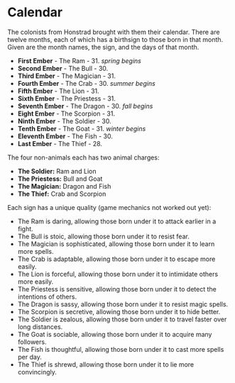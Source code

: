 Calendar
========
The colonists from Honstrad brought with them their calendar. There are twelve months, each of which has a birthsign to those born in that month. Given are the month names, the sign, and the days of that month.

- **First Ember** - The Ram - 31. *spring begins*
- **Second Ember** - The Bull - 30.
- **Third Ember** - The Magician - 31.
- **Fourth Ember** - The Crab - 30. *summer begins*
- **Fifth Ember** - The Lion - 31.
- **Sixth Ember** - The Priestess - 31.
- **Seventh Ember** - The Dragon - 30. *fall begins*
- **Eight Ember** - The Scorpion - 31.
- **Ninth Ember** - The Soldier - 30.
- **Tenth Ember** - The Goat - 31. *winter begins*
- **Eleventh Ember** - The Fish - 30.
- **Last Ember** - The Thief - 28.

The four non-animals each has two animal charges:

- **The Soldier:** Ram and Lion
- **The Priestess:** Bull and Goat
- **The Magician:** Dragon and Fish
- **The Thief:** Crab and Scorpion

Each sign has a unique quality (game mechanics not worked out yet):

- The Ram is daring, allowing those born under it to attack earlier in a fight.
- The Bull is stoic, allowing those born under it to resist fear.
- The Magician is sophisticated, allowing those born under it to learn more spells.
- The Crab is adaptable, allowing those born under it to escape more easily.
- The Lion is forceful, allowing those born under it to intimidate others more easily.
- The Priestess is sensitive, allowing those born under it to detect the intentions of others.
- The Dragon is sassy, allowing those born under it to resist magic spells.
- The Scorpion is secretive, allowing those born under it to hide better.
- The Soldier is zealous, allowing those born under it to travel faster over long distances.
- The Goat is sociable, allowing those born under it to acquire many followers.
- The Fish is thoughtful, allowing those born under it to cast more spells per day.
- The Thief is shrewd, allowing those born under it to lie more convincingly.

